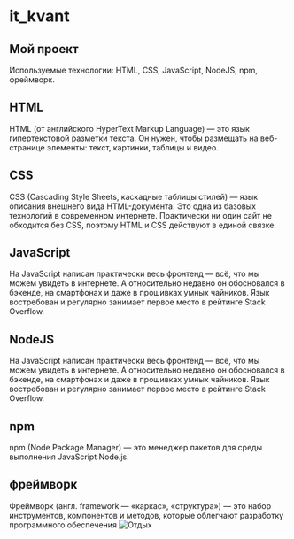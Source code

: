 # it_kvant
## Мой проект
 Используемые технологии: HTML, CSS, JavaScript, NodeJS, npm, фреймворк.
## HTML
HTML (от английского HyperText Markup Language) — это язык гипертекстовой разметки текста. Он нужен, чтобы размещать на веб-странице элементы: текст, картинки, таблицы и видео.
## CSS
CSS (Cascading Style Sheets, каскадные таблицы стилей) — язык описания внешнего вида HTML-документа. Это одна из базовых технологий в современном интернете. Практически ни один сайт не обходится без CSS, поэтому HTML и CSS действуют в единой связке.
## JavaScript
На JavaScript написан практически весь фронтенд — всё, что мы можем увидеть в интернете. А относительно недавно он обосновался в бэкенде, на смартфонах и даже в прошивках умных чайников. Язык востребован и регулярно занимает первое место в рейтинге Stack Overflow.
## NodeJS
На JavaScript написан практически весь фронтенд — всё, что мы можем увидеть в интернете. А относительно недавно он обосновался в бэкенде, на смартфонах и даже в прошивках умных чайников. Язык востребован и регулярно занимает первое место в рейтинге Stack Overflow.
## npm
npm (Node Package Manager) — это менеджер пакетов для среды выполнения JavaScript Node.js.
## фреймворк
Фреймворк (англ. framework — «каркас», «структура») — это набор инструментов, компонентов и методов, которые облегчают разработку программного обеспечения
![Отдых]()
